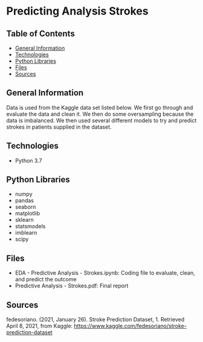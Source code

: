 # Predicting Analysis Strokes 
## Table of Contents
* [General Information](#general-information)
* [Technologies](#technologies)
* [Python Libraries](#Python-Libraries)
* [Files](#files)
* [Sources](#sources)
## General Information
Data is used from the Kaggle data set listed below. We first go through and evaluate the data and clean it. 
We then do some oversampling because the data is imbalanced.
We then used several different models to try and predict strokes in patients supplied in the dataset. 
## Technologies
 * Python 3.7
## Python Libraries
* numpy
* pandas
* seaborn
* matplotlib
* sklearn
* statsmodels
* imblearn
* scipy
## Files
* EDA - Predictive Analysis - Strokes.ipynb: Coding file to evaluate, clean, and predict the outcome
* Predictive Analysis - Strokes.pdf: Final report
## Sources
fedesoriano. (2021, January 26). Stroke Prediction Dataset, 1. Retrieved April 8, 2021, from Kaggle: https://www.kaggle.com/fedesoriano/stroke-prediction-dataset
